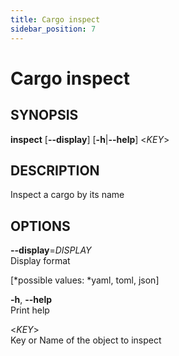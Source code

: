 ```yaml
---
title: Cargo inspect
sidebar_position: 7
---
```


# Cargo inspect

## SYNOPSIS

**inspect** \[**--display**\] \[**-h**\|**--help**\] \<*KEY*\>

## DESCRIPTION

Inspect a cargo by its name

## OPTIONS

**--display**=*DISPLAY*  
Display format  

  
\[*possible values: *yaml, toml, json\]

**-h**, **--help**  
Print help

\<*KEY*\>  
Key or Name of the object to inspect
